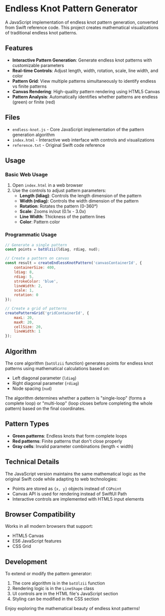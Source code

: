 # Endless Knot Pattern Generator

A JavaScript implementation of endless knot pattern generation, converted from Swift reference code. This project creates mathematical visualizations of traditional endless knot patterns.

## Features

- **Interactive Pattern Generation**: Generate endless knot patterns with customizable parameters
- **Real-time Controls**: Adjust length, width, rotation, scale, line width, and color
- **Pattern Grid**: View multiple patterns simultaneously to identify endless vs finite patterns
- **Canvas Rendering**: High-quality pattern rendering using HTML5 Canvas
- **Pattern Analysis**: Automatically identifies whether patterns are endless (green) or finite (red)

## Files

- `endless-knot.js` - Core JavaScript implementation of the pattern generation algorithm
- `index.html` - Interactive web interface with controls and visualizations
- `reference.txt` - Original Swift code reference

## Usage

### Basic Web Usage

1. Open `index.html` in a web browser
2. Use the controls to adjust pattern parameters:
   - **Length (ldiag)**: Controls the length dimension of the pattern
   - **Width (rdiag)**: Controls the width dimension of the pattern
   - **Rotation**: Rotates the pattern (0-360°)
   - **Scale**: Zooms in/out (0.1x - 3.0x)
   - **Line Width**: Thickness of the pattern lines
   - **Color**: Pattern color

### Programmatic Usage

```javascript
// Generate a single pattern
const points = batUlzii(ldiag, rdiag, nud);

// Create a pattern on canvas
const result = createEndlessKnotPattern('canvasContainerId', {
    containerSize: 400,
    ldiag: 8,
    rdiag: 5,
    strokeColor: 'blue',
    lineWidth: 2,
    scale: 1,
    rotation: 0
});

// Create a grid of patterns
createPatternGrid('gridContainerId', {
    maxL: 20,
    maxR: 20,
    cellSize: 20,
    lineWidth: 1
});
```

## Algorithm

The core algorithm (`batUlzii` function) generates points for endless knot patterns using mathematical calculations based on:
- Left diagonal parameter (`ldiag`)
- Right diagonal parameter (`rdiag`)
- Node spacing (`nud`)

The algorithm determines whether a pattern is "single-loop" (forms a complete loop) or "multi-loop" (loop closes before completing the whole pattern) based on the final coordinates.

## Pattern Types

- **Green patterns**: Endless knots that form complete loops
- **Red patterns**: Finite patterns that don't close properly
- **Gray cells**: Invalid parameter combinations (length < width)

## Technical Details

The JavaScript version maintains the same mathematical logic as the original Swift code while adapting to web technologies:
- Points are stored as `{x, y}` objects instead of `CGPoint`
- Canvas API is used for rendering instead of SwiftUI Path
- Interactive controls are implemented with HTML5 input elements

## Browser Compatibility

Works in all modern browsers that support:
- HTML5 Canvas
- ES6 JavaScript features
- CSS Grid

## Development

To extend or modify the pattern generator:

1. The core algorithm is in the `batUlzii` function
2. Rendering logic is in the `LineShape` class
3. UI controls are in the HTML file's JavaScript section
4. Styling can be modified in the CSS section

Enjoy exploring the mathematical beauty of endless knot patterns!
